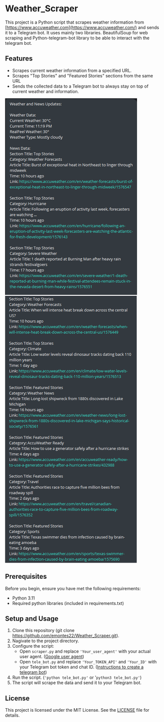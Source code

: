 # Weather_Scraper 

This project is a Python script that scrapes weather information from [https://www.accuweather.com](https://www.accuweather.com/) and sends it to a Telegram bot. It uses mainly two libraries. BeautifulSoup for web scraping and Python-telegram-bot library to be able to interact with the telegram bot.

## Features

- Scrapes current weather information from a specified URL.
- Scrapes "Top Stories" and "Featured Stories" sections from the same URL
- Sends the collected data to a Telegram bot to always stay on top of current weather and information.

![Image of telegram bot 1](./assets/one.png "Showcase of results")
![Image of telegram bot 2](./assets/two.png "Showcase of results")


## Prerequisites

Before you begin, ensure you have met the following requirements:

- Python 3.11
- Required python libraries (included in requirements.txt)

## Setup and Usage

1. Clone this repository (git clone https://github.com/emontes22/Weather_Scraper.git).
2. Nagivate to the project directory.
3. Configure the script:
    - Open `scraper.py` and replace `'Your_user_agent'` with your actual user agent. ([Google user agent](https://www.google.com/search?q=what+is+my+user+agent&oq=what+is+my+user+agent&aqs=chrome..69i57.2459j0j1&sourceid=chrome&ie=UTF-8))
    - Open `tele_bot.py` and replace `'Your_TOKEN_API'` and `'Your_ID'` with your Telegram bot token and chat ID. ([Instructions to create a telegram bot](https://www.google.com/search?q=what+is+my+user+agent&oq=what+is+my+user+agent))
4. Run the script. (`'python tele_bot.py'` or '`python3 tele_bot.py'`)
5. The script will scrape the data and send it to your Telegram bot.

## License

This project is licensed under the MIT License. See the [LICENSE](LICENSE) file for details.